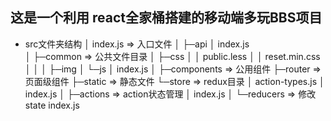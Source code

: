 ## 这是一个利用 react全家桶搭建的移动端多玩BBS项目

- src文件夹结构
│  index.js     => 入口文件
│
├─api
│      index.js  
│
├─common        => 公共文件目录
│  ├─css
│  │      public.less
│  │      reset.min.css
│  │
│  ├─img
│  └─js
│          index.js
│
├─components    => 公用组件
├─router        => 页面级组件
├─static        => 静态文件
└─store         => redux目录
    │  action-types.js
    │  index.js
    │
    ├─actions   => action状态管理
    │      index.js
    │
    └─reducers  => 修改state
            index.js